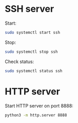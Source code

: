 # SSH server

Start:
```bash
sudo systemctl start ssh
```

Stop:
```bash
sudo systemctl stop ssh
```

Check status:
```bash
sudo systemctl status ssh
```

# HTTP server

Start HTTP server on port 8888:
```bash
python3 -m http.server 8888
```
